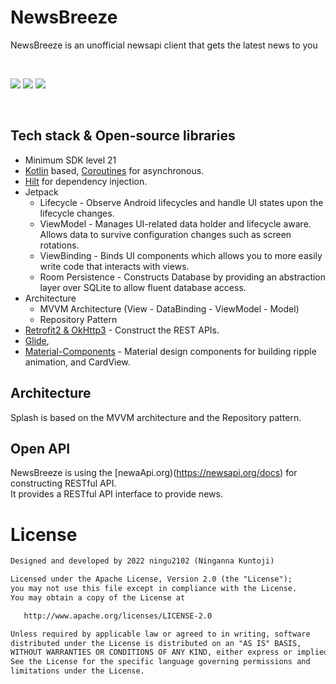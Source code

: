 
<h1>NewsBreeze</h1>

<p>  
NewsBreeze is an unofficial newsapi client that gets the latest news to you
</p>
</br>

<p>
<img src="https://github.com/ningu2102/NewsBreeze/blob/main/screenshots/screenshot_1.jpeg"/>
<img src="https://github.com/ningu2102/NewsBreeze/blob/main/screenshots/screenshot_2.jpeg"/>
<img src="https://github.com/ningu2102/NewsBreeze/blob/main/screenshots/screenshot_3.jpeg"/>
</p>
</br>


## Tech stack & Open-source libraries
- Minimum SDK level 21
- [Kotlin](https://kotlinlang.org/) based, [Coroutines](https://github.com/Kotlin/kotlinx.coroutines) for asynchronous.
- [Hilt](https://dagger.dev/hilt/) for dependency injection.
- Jetpack
  - Lifecycle - Observe Android lifecycles and handle UI states upon the lifecycle changes.
  - ViewModel - Manages UI-related data holder and lifecycle aware. Allows data to survive configuration changes such as screen rotations.
  - ViewBinding - Binds UI components which allows you to more easily write code that interacts with views.
  - Room Persistence - Constructs Database by providing an abstraction layer over SQLite to allow fluent database access.
- Architecture
  - MVVM Architecture (View - DataBinding - ViewModel - Model)
  - Repository Pattern
- [Retrofit2 & OkHttp3](https://github.com/square/retrofit) - Construct the REST APIs.
- [Glide](https://github.com/bumptech/glide),
- [Material-Components](https://github.com/material-components/material-components-android) - Material design components for building ripple animation, and CardView.

## Architecture
Splash is based on the MVVM architecture and the Repository pattern.

## Open API

NewsBreeze is using the [newaApi.org)(https://newsapi.org/docs) for constructing RESTful API.<br>
It provides a RESTful API interface to provide news.

# License
```xml
Designed and developed by 2022 ningu2102 (Ninganna Kuntoji)

Licensed under the Apache License, Version 2.0 (the "License");
you may not use this file except in compliance with the License.
You may obtain a copy of the License at

   http://www.apache.org/licenses/LICENSE-2.0

Unless required by applicable law or agreed to in writing, software
distributed under the License is distributed on an "AS IS" BASIS,
WITHOUT WARRANTIES OR CONDITIONS OF ANY KIND, either express or implied.
See the License for the specific language governing permissions and
limitations under the License.
```
